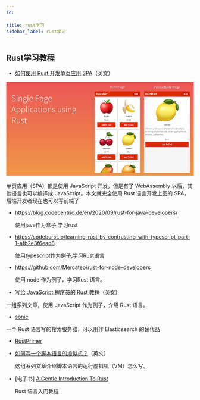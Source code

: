 ```yaml
---
id: 

title: rust学习
sidebar_label: rust学习
---
```


## Rust学习教程

- [如何使用 Rust 开发单页应用 SPA](http://www.sheshbabu.com/posts/rust-wasm-yew-single-page-application/)（英文）

![img](asserts/images/bg2020081204.jpg)

单页应用（SPA）都是使用 JavaScript 开发，但是有了 WebAssembly 以后，其他语言也可以编译成 JavaScript。本文就完全使用 Rust 语言开发上图的 SPA，后端开发者现在也可以写前端了



- https://blog.codecentric.de/en/2020/09/rust-for-java-developers/

  使用java作为盒子,学习rust

- https://codeburst.io/learning-rust-by-contrasting-with-typescript-part-1-afb2e3f6ead8

  使用typescript作为例子,学习Rust语言

  

- https://github.com/Mercateo/rust-for-node-developers

  使用 node 作为例子，学习Rust 语言。

  

- [写给 JavaScript 程序员的 Rust 教程](http://www.sheshbabu.com/posts/rust-for-javascript-developers-functions-and-control-flow/)（英文）

一组系列文章，使用 JavaScript 作为例子，介绍 Rust 语言。

- [sonic](https://github.com/valeriansaliou/sonic)

一个 Rust 语言写的搜索服务器，可以用作 Elasticsearch 的替代品

- [RustPrimer](https://rustcc.gitbooks.io/rustprimer/content/)

- [如何写一个脚本语言的虚拟机？](https://blog.subnetzero.io/post/building-language-vm-part-00/)（英文）

  这组系列文章介绍脚本语言的运行虚拟机（VM）怎么写。

- [电子书] [A Gentle Introduction To Rust](https://stevedonovan.github.io/rust-gentle-intro/readme.html)

  Rust 语言入门教程

